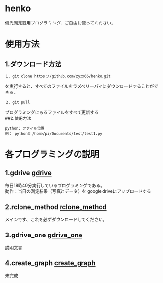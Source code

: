 # henko
偏光測定器用プログラミング，ご自由に使ってください。
# 使用方法
## 1.ダウンロード方法
```
１．git clone https://github.com/zyxx66/henko.git
```
を実行すると、すべてのファイルをラズベリーパイにダウンロードすることができる。
```
２．git pull
```
プログラミングにあるファイルをすべて更新する<br>
##2.使用方法
```
python3 ファイル位置
例： python3 /home/pi/Documents/test/test1.py
```
# 各プログラミングの説明
## 1.gdrive  [gdrive](gdrive.py)
毎日18時40分実行しているプログラミングである。<br>
動作：当日の測定結果（写真とデータ）を google driveにアップロードする<br>
## 2.rclone_method  [rclone_method](rclone_method.py)
メインです、これを必ずダウンロードしてください。
## 3.gdrive_one [gdrive_one](gdrive_one.py)
説明文書
## 4.create_graph [create_graph](create_graph)
未完成
